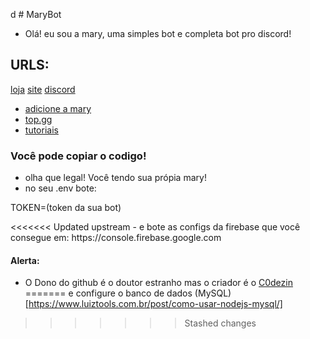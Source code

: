 d # MaryBot
- Olá! eu sou a mary, uma simples bot e completa bot pro discord!

## URLS:
[loja](https://loja.blacklight.net.br)  [site](https://mary.blacklight.net.br) [discord](https://loja.blacklight.net.br/discord)
- [adicione a mary](https://mary.blacklight.net.br/api/invite)
- [top.gg](https://mary.blacklight.net.br/api/topgg)
- [tutoriais](https://www.youtube.com/channel/UC15H-MH9D6KKJFRSLTH63_g)
### Você pode copiar o codigo!
- olha que legal! Você tendo sua própia mary!
- no seu .env bote:
<p>TOKEN=(token da sua bot)</p>
<<<<<<< Updated upstream
- e bote as configs da firebase que você consegue em: https://console.firebase.google.com


#### Alerta:
- O Dono do github é o doutor estranho mas o criador é o [C0dezin](https://github.com/C0dezin)
=======
e configure o banco de dados (MySQL)[https://www.luiztools.com.br/post/como-usar-nodejs-mysql/]

>>>>>>> Stashed changes
